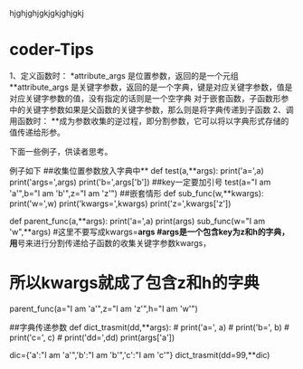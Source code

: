 
hjghjghjgkjgkjghjgkj 

# coder-Tips
1、定义函数时：
*attribute_args 是位置参数，返回的是一个元组
**attribute_args 是关键字参数，返回的是一个字典，键是对应关键字参数，值是对应关键字参数的值，没有指定的话则是一个空字典
对于嵌套函数，子函数形参中的关键字参数如果是父函数的关键字参数，那么则是将字典传递到子函数
2、调用函数时：
**成为参数收集的逆过程，即分割参数，它可以将以字典形式存储的值传递给形参。

下面一些例子，供读者思考。


例子如下
##收集位置参数放入字典中**
def test(a,**args):
    print('a=',a)
    print('args=',args)
    print('b=',args['b']) ##key一定要加引号
test(a="I am 'a'",b="I am 'b'",z="I am 'z'")
##嵌套情形
def sub_func(w,**kwargs):
    print('w=',w)
    print('kwargs=',kwargs)
    print('z=',kwargs['z'])
    
def parent_func(a,**args):
    print('a=',a)
    print(args)
    sub_func(w="I am 'w",**args) #这里不要写成kwargs=**args
#args是一个包含key为z和h的字典，用**号来进行分割传递给子函数的收集关键字参数kwargs，
# 所以kwargs就成了包含z和h的字典
parent_func(a="I am 'a'",z="I am 'z'",h="I am 'w'")

##字典传递参数
def dict_trasmit(dd,**args):
    # print('a=', a)
    # print('b=', b)
    # print('c=', c)
    # print('dd=',dd)
    print(args['a'])

dic={'a':"I am 'a'",'b':"I am 'b'",'c':"I am 'c'"}
dict_trasmit(dd=99,**dic)
